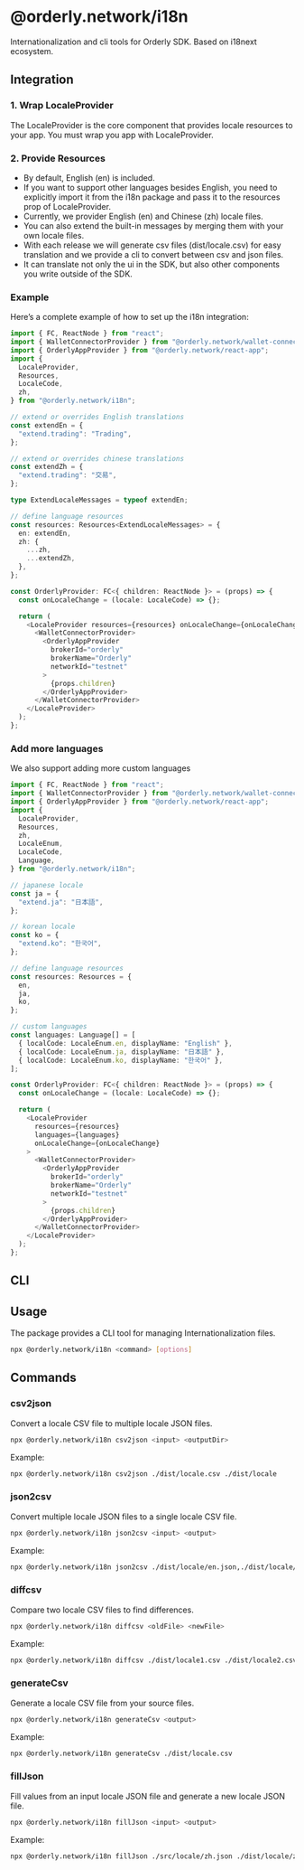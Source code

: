 # @orderly.network/i18n

Internationalization and cli tools for Orderly SDK. Based on i18next ecosystem.

## Integration

### 1. Wrap LocaleProvider

The LocaleProvider is the core component that provides locale resources to your app. You must wrap you app with LocaleProvider.

### 2. Provide Resources

- By default, English (en) is included.
- If you want to support other languages besides English, you need to explicitly import it from the i18n package and pass it to the resources prop of LocaleProvider.
- Currently, we provider English (en) and Chinese (zh) locale files.
- You can also extend the built-in messages by merging them with your own locale files.
- With each release we will generate csv files (dist/locale.csv) for easy translation and we provide a cli to convert between csv and json files.
- It can translate not only the ui in the SDK, but also other components you write outside of the SDK.

### Example

Here’s a complete example of how to set up the i18n integration:

```typescript
import { FC, ReactNode } from "react";
import { WalletConnectorProvider } from "@orderly.network/wallet-connector";
import { OrderlyAppProvider } from "@orderly.network/react-app";
import {
  LocaleProvider,
  Resources,
  LocaleCode,
  zh,
} from "@orderly.network/i18n";

// extend or overrides English translations
const extendEn = {
  "extend.trading": "Trading",
};

// extend or overrides chinese translations
const extendZh = {
  "extend.trading": "交易",
};

type ExtendLocaleMessages = typeof extendEn;

// define language resources
const resources: Resources<ExtendLocaleMessages> = {
  en: extendEn,
  zh: {
    ...zh,
    ...extendZh,
  },
};

const OrderlyProvider: FC<{ children: ReactNode }> = (props) => {
  const onLocaleChange = (locale: LocaleCode) => {};

  return (
    <LocaleProvider resources={resources} onLocaleChange={onLocaleChange}>
      <WalletConnectorProvider>
        <OrderlyAppProvider
          brokerId="orderly"
          brokerName="Orderly"
          networkId="testnet"
        >
          {props.children}
        </OrderlyAppProvider>
      </WalletConnectorProvider>
    </LocaleProvider>
  );
};
```

### Add more languages

We also support adding more custom languages

```typescript
import { FC, ReactNode } from "react";
import { WalletConnectorProvider } from "@orderly.network/wallet-connector";
import { OrderlyAppProvider } from "@orderly.network/react-app";
import {
  LocaleProvider,
  Resources,
  zh,
  LocaleEnum,
  LocaleCode,
  Language,
} from "@orderly.network/i18n";

// japanese locale
const ja = {
  "extend.ja": "日本語",
};

// korean locale
const ko = {
  "extend.ko": "한국어",
};

// define language resources
const resources: Resources = {
  en,
  ja,
  ko,
};

// custom languages
const languages: Language[] = [
  { localCode: LocaleEnum.en, displayName: "English" },
  { localCode: LocaleEnum.ja, displayName: "日本語" },
  { localCode: LocaleEnum.ko, displayName: "한국어" },
];

const OrderlyProvider: FC<{ children: ReactNode }> = (props) => {
  const onLocaleChange = (locale: LocaleCode) => {};

  return (
    <LocaleProvider
      resources={resources}
      languages={languages}
      onLocaleChange={onLocaleChange}
    >
      <WalletConnectorProvider>
        <OrderlyAppProvider
          brokerId="orderly"
          brokerName="Orderly"
          networkId="testnet"
        >
          {props.children}
        </OrderlyAppProvider>
      </WalletConnectorProvider>
    </LocaleProvider>
  );
};
```

## CLI

## Usage

The package provides a CLI tool for managing Internationalization files.

```bash
npx @orderly.network/i18n <command> [options]
```

## Commands

### csv2json

Convert a locale CSV file to multiple locale JSON files.

```bash
npx @orderly.network/i18n csv2json <input> <outputDir>
```

Example:

```bash
npx @orderly.network/i18n csv2json ./dist/locale.csv ./dist/locale
```

### json2csv

Convert multiple locale JSON files to a single locale CSV file.

```bash
npx @orderly.network/i18n json2csv <input> <output>
```

Example:

```bash
npx @orderly.network/i18n json2csv ./dist/locale/en.json,./dist/locale/zh.json ./dist/locale.csv
```

### diffcsv

Compare two locale CSV files to find differences.

```bash
npx @orderly.network/i18n diffcsv <oldFile> <newFile>
```

Example:

```bash
npx @orderly.network/i18n diffcsv ./dist/locale1.csv ./dist/locale2.csv
```

### generateCsv

Generate a locale CSV file from your source files.

```bash
npx @orderly.network/i18n generateCsv <output>
```

Example:

```bash
npx @orderly.network/i18n generateCsv ./dist/locale.csv
```

### fillJson

Fill values from an input locale JSON file and generate a new locale JSON file.

```bash
npx @orderly.network/i18n fillJson <input> <output>
```

Example:

```bash
npx @orderly.network/i18n fillJson ./src/locale/zh.json ./dist/locale/zh.json
```
